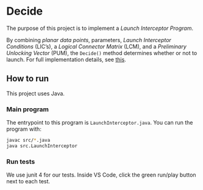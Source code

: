 # Decide
The purpose of this project is to implement a *Launch Interceptor Program*.

By combining *planar data points*, parameters, *Launch Interceptor Conditions* (LIC’s), a *Logical Connector Matrix* (LCM), and a *Preliminary Unlocking Vector* (PUM), the `Decide()` method determines whether or not to launch. For full implementation details, see [this](decide.pdf).

## How to run
This project uses Java.

### Main program
The entrypoint to this program is `LaunchInterceptor.java`. You can run the program with:

```bash
javac src/*.java
java src.LaunchInterceptor
```

### Run tests
We use junit 4 for our tests. Inside VS Code, click the green run/play button next to each test.

<!-- ## Statement of contributions -->

<!-- ## Our way of working (Essence standard) -->